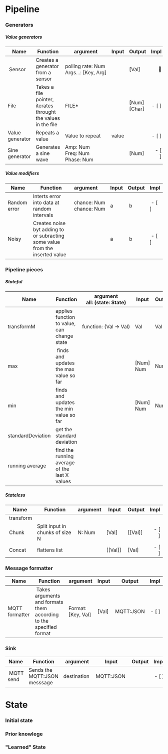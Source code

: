 # Pipeline
### Generators

##### Value generators
| Name 	| Function | argument | Input | Output | Impl |
| -----	| -------- | -------- | ----- | ------ | ---: |
| Sensor | Creates a generator from a sensor | <nobr>polling rate: Num</nobr><br><nobr>Args...: [Key, Arg] </nobr><br> | | [Val] | :black_square_button: |  
| File  | Takes a file pointer, iterates throught the values in the file | FILE* | | [Num] [Char] | - [ ] |
| Value generator | Repeats a value | Value to repeat | value |  | - [ ] |
| Sine generator | Generates a sine wave | <nobr>Amp: Num</nobr><br><nobr>Freq: Num</nobr><br><nobr>Phase: Num</nobr> | | [Num] | - [ ] |

##### Value modifiers
| Name 	| Function | argument | Input | Output | Impl |
| -----	| -------- | :-------- | ----- | ------ | ---- |
| Random error | Interts error into data at random intervals | <nobr>chance: Num</nobr><br><nobr>chance: Num</nobr><br>  | a | b | - [ ] |
| Noisy | Creates noise byt adding to or subracting some value from the inserted value |  | a | b | - [ ] |

### Pipeline pieces

##### Stateful

| Name 	| Function | argument<br><nobr>all: (state: State)</nobr><br> | Input | Output | Impl |
| -----	| -------- | -------- | ----- | ------ | ---: |
| transformM | applies function to value, can change state | <nobr>function: (Val -> Val)</nobr><br> | Val | Val |
| max | finds and updates the max value so far | | [Num] Num | Num | - [ ] |
| min | finds and updates the min value so far | | [Num] Num | Num | - [ ] |
| standardDeviation | get the standard deviation | 
| running average | find the running average of the last X values |  |

##### Stateless
| Name 	| Function | argument | Input | Output | Impl |
| -----	| -------- | -------- | ----- | ------ | ---: |
| transform | | | | | | 
| Chunk | Split input in chunks of size N | <nobr>N: Num</nobr> | [Val] | [[Val]] | - [ ] |
| Concat | flattens list | | [[Val]] | [Val] | - [ ] |

### Message formatter

| Name 	| Function | argument | Input | Output | Impl |
| -----	| -------- | -------- | ----- | ------ | ---: |
| MQTT formatter | Takes arguments and formats them according to the specified format | Format: [Key, Val] | [Val] | MQTT:JSON | - [ ] |

### Sink
| Name 	| Function | argument | Input | Output | Impl |
| -----	| -------- | -------- | ----- | ------ | ---: |
| MQTT send | Sends the MQTT:JSON messsage | destination | MQTT:JSON | | - [ ] |


# State
### Initial state
### Prior knowlege
### "Learned" State